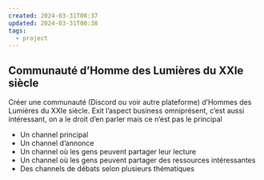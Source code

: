 ```yaml
---
created: 2024-03-31T00:37
updated: 2024-03-31T00:38
tags:
  - project
---
```

## Communauté d’Homme des Lumières du XXIe siècle

Créer une communauté (Discord ou voir autre plateforme) d’Hommes des Lumières du XXIe siècle. Exit l’aspect business omniprésent, c’est aussi intéressant, on a le droit d’en parler mais ce n’est pas le principal

- Un channel principal
- Un channel d’annonce
- Un channel où les gens peuvent partager leur lecture
- Un channel où les gens peuvent partager des ressources intéressantes
- Des channels de débats selon plusieurs thématiques